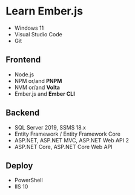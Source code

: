 # Learn Ember.js
+ Windows 11
+ Visual Studio Code
+ Git

## Frontend
+ Node.js
+ NPM or/and **PNPM**
+ NVM or/and **Volta**
+ Ember.js and **Ember CLI**

## Backend
+ SQL Server 2019, SSMS 18.x
+ Entity Framework / Entity Framework Core
+ ASP.NET, ASP.NET MVC, ASP.NET Web API 2
+ ASP.NET Core, ASP.NET Core Web API

## Deploy
+ PowerShell
+ IIS 10

